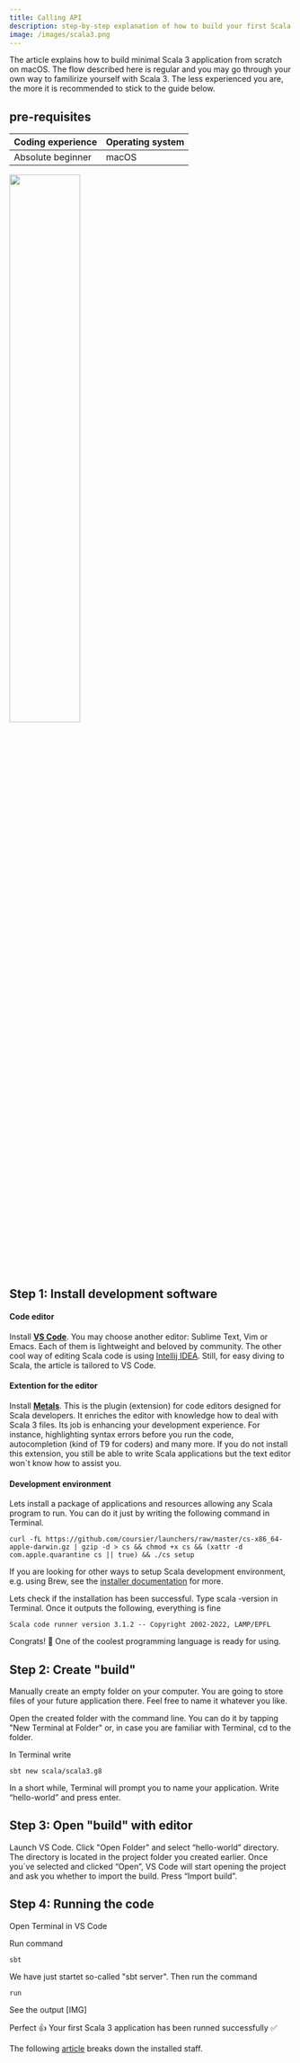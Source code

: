 ```yaml
---
title: Calling API
description: step-by-step explanation of how to build your first Scala 3 application from scratch on macOS.
image: /images/scala3.png
---
```



The article explains how to build minimal Scala 3 application from scratch on macOS. 
The flow described here is regular and you may go through your own way to familirize yourself with Scala 3. The less experienced you are, the more it is recommended to stick to the guide below.

## pre-requisites
|Coding experience|Operating system|
|---|---|
|Absolute beginner|macOS|

<a href="/post_assets/2022-02-19-launching-rockets/7318FA49-2DD7-4C51-BAA2-B195B2DF1862.jpeg" target="_blank"><img src="/post_assets/2022-02-19-launching-rockets/7318FA49-2DD7-4C51-BAA2-B195B2DF1862.jpeg" width="50%"/></a>

## Step 1: Install development software 

#### Code editor
Install **[VS Code](https://code.visualstudio.com)**. You may choose another editor: Sublime Text, Vim or Emacs. Each of them is lightweight and beloved by community. The other cool way of editing Scala code is using [Intellij IDEA](https://www.jetbrains.com/help/idea/discover-intellij-idea-for-scala.html). Still, for easy diving to Scala, the article is tailored to VS Code. 


#### Extention for the  editor 
Install **[Metals](https://marketplace.visualstudio.com/items?itemName=scalameta.metals)**.
This is the plugin (extension) for code editors designed for Scala developers. It enriches the editor with knowledge how to deal with Scala 3 files. Its job is enhancing your development experience. For instance, highlighting syntax errors before you run the code, autocompletion (kind of T9 for coders) and many more. If you do not install this extension, you still be able to write Scala applications but the text editor won`t know how to assist you.

#### Development environment

Lets install a package of applications and resources allowing any Scala program to run. You can do it just by writing the following command in Terminal. 

```
curl -fL https://github.com/coursier/launchers/raw/master/cs-x86_64-apple-darwin.gz | gzip -d > cs && chmod +x cs && (xattr -d com.apple.quarantine cs || true) && ./cs setup
```
If you are looking for other ways to setup Scala development environment, e.g. using Brew, see the [installer documentation](https://get-coursier.io/docs/cli-installation) for more. 

Lets check if the installation has been successful. Type scala -version in Terminal. Once it outputs the following, everything is fine
```
Scala code runner version 3.1.2 -- Copyright 2002-2022, LAMP/EPFL
```

Congrats! 🥳 One of the coolest programming language is ready for using.

#### 

## Step 2: Create "build"

Manually create an empty folder on your computer. You are going to store files of your future application there. Feel free to name it whatever you like.

Open the created folder with the command line. You can do it by tapping "New Terminal at Folder" or, in case you are familiar with Terminal, cd to the folder.

In Terminal write 
```
sbt new scala/scala3.g8
```

In a short while, Terminal will prompt you to name your application. Write “hello-world” and press enter. 


## Step 3: Open "build" with editor

Launch VS Code. Click "Open Folder" and select “hello-world” directory. The directory is located in the project folder you created earlier. Once you`ve selected and clicked “Open”, VS Code will start opening the project and ask you whether to import the build. Press “Import build”.



## Step 4: Running the code

Open Terminal in VS Code

Run command 
```
sbt
```
We have just startet so-called "sbt server". Then run the command 
```
run
```
See the output
[IMG]

Perfect 👍 
Your first Scala 3 application has been runned successfully ✅

The following [article]() breaks down the installed staff. 






























